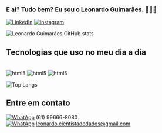 ### E aí? Tudo bem? Eu sou o Leonardo Guimarães. 🙋🏻‍♂️

[![LinkedIn](https://img.shields.io/badge/LinkedIn-0077B5?style=for-the-badge&logo=linkedin&logoColor=white)](https://www.linkedin.com/in/leonardo-guimar%C3%A3es-829a79246/)
[![Instagram](https://img.shields.io/badge/Instagram-E4405F?style=for-the-badge&logo=instagram&logoColor=white)](https://www.instagram.com/leoguimaraes.oliveira/)

![Leonardo Guimarães GitHub stats](https://github-readme-stats.vercel.app/api?username=LeozinhoGuimaraes1988&show_icons=true&theme=dracula)



## Tecnologias que uso no meu dia a dia

<div style="display: inline-block"></br>
  <img align="center" alt="html5" src="https://img.shields.io/badge/HTML5-E34F26?style=for-the-badge&logo=html5&logoColor=white">
  <img align="center" alt="html5" src="https://img.shields.io/badge/CSS3-1572B6?style=for-the-badge&logo=css3&logoColor=white">
  <img align="center" alt="html5" src=https://img.shields.io/badge/JavaScript-323330?style=for-the-badge&logo=javascript&logoColor=F7DF1E)>  
</div>

<br/>

![Top Langs](https://github-readme-stats.vercel.app/api/top-langs/?username=LeozinhoGuimaraes1988&layout=compact)



## Entre em contato

[![WhatApp](https://img.shields.io/badge/WhatsApp-25D366?style=for-the-badge&logo=whatsapp&logoColor=white)]() (61) 99666-8080 <br/>
[![WhatApp](https://img.shields.io/badge/Gmail-D14836?style=for-the-badge&logo=gmail&logoColor=white)]() leonardo.cientistadedados@gmail.com
